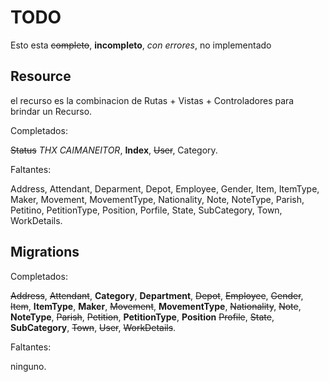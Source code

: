 # TODO

Esto esta ~~completo~~, **incompleto**, *con errores*, no implementado

## Resource

el recurso es la combinacion de Rutas + Vistas + Controladores para brindar un Recurso.

Completados:

~~Status~~ *THX CAIMANEITOR*, **Index**, ~~User~~, Category. 

Faltantes:

Address, Attendant, Deparment, Depot, Employee, Gender, Item, ItemType, Maker, Movement, MovementType, Nationality, Note, NoteType, Parish, Petitino, PetitionType, Position, Porfile, State, SubCategory, Town, WorkDetails.

## Migrations

Completados:

~~Address~~, ~~Attendant~~, **Category**, **Department**,  ~~Depot~~, ~~Employee~~,
~~Gender~~, ~~Item~~, **ItemType**, **Maker**, ~~Movement~~, **MovementType**, ~~Nationality~~,
~~Note~~, **NoteType**, ~~Parish~~, ~~Petition~~, **PetitionType**, **Position**
~~Profile~~, ~~State~~, **SubCategory**, ~~Town~~, ~~User~~, ~~WorkDetails~~.

Faltantes:

ninguno.
